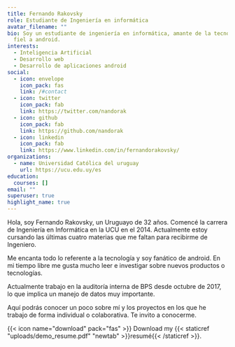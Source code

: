 ```yaml
---
title: Fernando Rakovsky
role: Estudiante de Ingeniería en informática
avatar_filename: ""
bio: Soy un estudiante de ingeniería en informática, amante de la tecnología y
  fiel a android.
interests:
  - Inteligencia Artificial
  - Desarrollo web
  - Desarrollo de aplicaciones android
social:
  - icon: envelope
    icon_pack: fas
    link: /#contact
  - icon: twitter
    icon_pack: fab
    link: https://twitter.com/nandorak
  - icon: github
    icon_pack: fab
    link: https://github.com/nandorak
  - icon: linkedin
    icon_pack: fab
    link: https://www.linkedin.com/in/fernandorakovsky/
organizations:
  - name: Universidad Católica del uruguay
    url: https://ucu.edu.uy/es
education:
  courses: []
email: ""
superuser: true
highlight_name: true
---
```

Hola, soy Fernando Rakovsky, un Uruguayo de 32 años. Comencé la carrera de Ingeniería en Informática en la UCU en el 2014. Actualmente estoy cursando las últimas cuatro materias que me faltan para recibirme de Ingeniero.

Me encanta todo lo referente a la tecnología y soy fanático de android. En mi tiempo libre me gusta mucho leer e investigar sobre nuevos productos o tecnologías.

Actualmente trabajo en la auditoría interna de BPS desde octubre de 2017, lo que implica un manejo de datos muy importante.

Aquí podrás conocer un poco sobre mí y los proyectos en los que he trabajo de forma individual o colaborativa. Te invito a conocerme.

{{< icon name="download" pack="fas" >}} Download my {{< staticref "uploads/demo_resume.pdf" "newtab" >}}resumé{{< /staticref >}}.